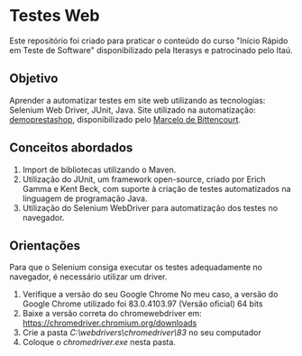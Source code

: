 # Testes Web
Este repositório foi criado para praticar o conteúdo do curso "Início Rápido em Teste de Software" disponibilizado pela Iterasys e patrocinado pelo Itaú.

## Objetivo
Aprender a automatizar testes em site web utilizando as tecnologias: Selenium Web Driver, JUnit, Java.
Site utilizado na automatização: [demoprestashop](https://marcelodebittencourt.com/demoprestashop/), disponibilizado pelo [Marcelo de Bittencourt](https://www.linkedin.com/in/marcelodebittencourt/). 

## Conceitos abordados
1. Import de bibliotecas utilizando o Maven.
2. Utilização do JUnit, um framework open-source, criado por Erich Gamma e Kent Beck, com suporte à criação de testes automatizados na linguagem de programação Java.
3. Utilização do Selenium WebDriver para automatização dos testes no navegador.

## Orientações 
Para que o Selenium consiga executar os testes adequadamente no navegador, é necessário utilizar um driver.
1. Verifique a versão do seu Google Chrome
No meu caso, a versão do Google Chrome utilizado foi 83.0.4103.97 (Versão oficial) 64 bits 
2. Baixe a versão correta do chromewebdriver em:
https://chromedriver.chromium.org/downloads
3. Crie a pasta *C:\webdrivers\chromedriver\83* no seu computador
4. Coloque o *chromedriver.exe* nesta pasta. 
